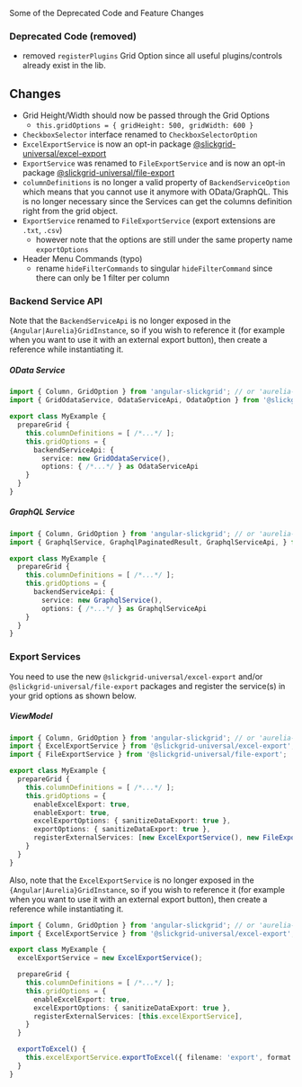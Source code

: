 Some of the Deprecated Code and Feature Changes

### Deprecated Code (removed)
- removed `registerPlugins` Grid Option since all useful plugins/controls already exist in the lib.

## Changes
- Grid Height/Width should now be passed through the Grid Options 
   - `this.gridOptions = { gridHeight: 500, gridWidth: 600 }`
- `CheckboxSelector` interface renamed to `CheckboxSelectorOption`
- `ExcelExportService` is now an opt-in package [@slickgrid-universal/excel-export](https://github.com/ghiscoding/slickgrid-universal/tree/master/packages/excel-export)
- `ExportService` was renamed to `FileExportService` and is now an opt-in package [@slickgrid-universal/file-export](https://github.com/ghiscoding/slickgrid-universal/tree/master/packages/file-export)
- `columnDefinitions` is no longer a valid property of `BackendServiceOption` which means that you cannot use it anymore with OData/GraphQL. This is no longer necessary since the Services can get the columns definition right from the grid object.
- `ExportService` renamed to `FileExportService` (export extensions are `.txt`, `.csv`)
  - however note that the options are still under the same property name `exportOptions`
- Header Menu Commands (typo)
  - rename `hideFilterCommands` to singular `hideFilterCommand` since there can only be 1 filter per column

### Backend Service API
Note that the `BackendServiceApi` is no longer exposed in the `{Angular|Aurelia}GridInstance`, so if you wish to reference it (for example when you want to use it with an external export button), then create a reference while instantiating it.

##### OData Service
```ts
import { Column, GridOption } from 'angular-slickgrid'; // or 'aurelia-slickgrid'
import { GridOdataService, OdataServiceApi, OdataOption } from '@slickgrid-universal/odata';

export class MyExample {
  prepareGrid {
    this.columnDefinitions = [ /*...*/ ];
    this.gridOptions = {
      backendServiceApi: {
        service: new GridOdataService(),
        options: { /*...*/ } as OdataServiceApi
    }
  }
}
```

##### GraphQL Service
```ts
import { Column, GridOption } from 'angular-slickgrid'; // or 'aurelia-slickgrid'
import { GraphqlService, GraphqlPaginatedResult, GraphqlServiceApi, } from '@slickgrid-universal/graphql';

export class MyExample {
  prepareGrid {
    this.columnDefinitions = [ /*...*/ ];
    this.gridOptions = {
      backendServiceApi: {
        service: new GraphqlService(),
        options: { /*...*/ } as GraphqlServiceApi
    }
  }
}
```

### Export Services
You need to use the new `@slickgrid-universal/excel-export` and/or `@slickgrid-universal/file-export` packages and register the service(s) in your grid options as shown below.
##### ViewModel
```ts
import { Column, GridOption } from 'angular-slickgrid'; // or 'aurelia-slickgrid'
import { ExcelExportService } from '@slickgrid-universal/excel-export';
import { FileExportService } from '@slickgrid-universal/file-export';

export class MyExample {
  prepareGrid {
    this.columnDefinitions = [ /*...*/ ];
    this.gridOptions = {
      enableExcelExport: true,
      enableExport: true,
      excelExportOptions: { sanitizeDataExport: true },
      exportOptions: { sanitizeDataExport: true },
      registerExternalServices: [new ExcelExportService(), new FileExportService()],
    }
  }
}
```
Also, note that the `ExcelExportService` is no longer exposed in the `{Angular|Aurelia}GridInstance`, so if you wish to reference it (for example when you want to use it with an external export button), then create a reference while instantiating it.
```ts
import { Column, GridOption } from 'angular-slickgrid'; // or 'aurelia-slickgrid'
import { ExcelExportService } from '@slickgrid-universal/excel-export';

export class MyExample {
  excelExportService = new ExcelExportService();

  prepareGrid {
    this.columnDefinitions = [ /*...*/ ];
    this.gridOptions = {
      enableExcelExport: true,
      excelExportOptions: { sanitizeDataExport: true },
      registerExternalServices: [this.excelExportService],
    }
  }

  exportToExcel() {
    this.excelExportService.exportToExcel({ filename: 'export', format: FileType.xlsx });
  }
}
```